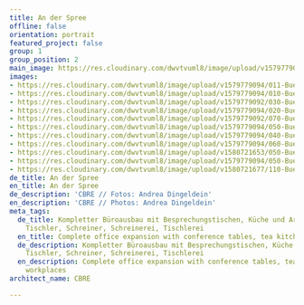 ```yaml
---
title: An der Spree
offline: false
orientation: portrait
featured_project: false
group: 1
group_position: 2
main_image: https://res.cloudinary.com/dwvtvuml8/image/upload/v1579779094/010-Bueroausbau-Kueche-Tische-Stuhle-schwarz-lackiert_upcpcz.jpg
images:
- https://res.cloudinary.com/dwvtvuml8/image/upload/v1579779094/011-Bueroausbau-Sprecherbox-schwarz-lackiert_mcd1jb.jpg
- https://res.cloudinary.com/dwvtvuml8/image/upload/v1579779094/010-Bueroausbau-Kueche-Tische-Stuhle-schwarz-lackiert_upcpcz.jpg
- https://res.cloudinary.com/dwvtvuml8/image/upload/v1579779092/030-Bueroausbau-Sprecherbox-gelb-lackiert_vhiznw.jpg
- https://res.cloudinary.com/dwvtvuml8/image/upload/v1579779094/020-Bueroausbau-Teekueche-Bar-schwarz-lackiert_vyz47m.jpg
- https://res.cloudinary.com/dwvtvuml8/image/upload/v1579779092/070-Bueroausbau-Schiebetueren-wandhoch_lnjheb.jpg
- https://res.cloudinary.com/dwvtvuml8/image/upload/v1579779094/050-Bueroausbau-Regale-Office_vus1lm.jpg
- https://res.cloudinary.com/dwvtvuml8/image/upload/v1579779094/040-Bueroausbau-Besprechungsraum-blau-lackiert_iznr8l.jpg
- https://res.cloudinary.com/dwvtvuml8/image/upload/v1579779094/060-Bueroausbau-Eingangsbereich-Treppe-Tische-Verkleidung_fkg0z7.jpg
- https://res.cloudinary.com/dwvtvuml8/image/upload/v1580721653/050-Bueroausbau-Sprecherbox-Wegweiser_wvxgar.jpg
- https://res.cloudinary.com/dwvtvuml8/image/upload/v1579779094/050-Bueroausbau-Telefonzelle-Studio_q0znqq.jpg
- https://res.cloudinary.com/dwvtvuml8/image/upload/v1580721677/110-Bueroausbau-Ruheraum-Couch-Stuehle-Regal_axxprh.jpg
de_title: An der Spree
en_title: An der Spree
de_description: 'CBRE // Fotos: Andrea Dingeldein'
en_description: 'CBRE // Photos: Andrea Dingeldein'
meta_tags:
  de_title: Kompletter Büroausbau mit Besprechungstischen, Küche und Arbeitsplätzen,
    Tischler, Schreiner, Schreinerei, Tischlerei
  en_title: Complete office expansion with conference tables, tea kitchen and workplaces
  de_description: Kompletter Büroausbau mit Besprechungstischen, Küche und Arbeitsplätzen,
    Tischler, Schreiner, Schreinerei, Tischlerei
  en_description: Complete office expansion with conference tables, tea kitchen and
    workplaces
architect_name: CBRE

---
```


